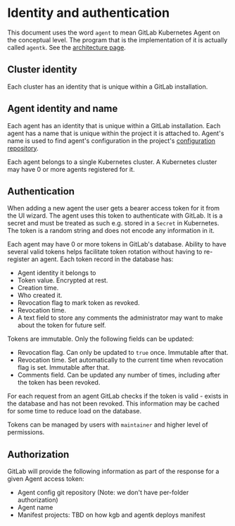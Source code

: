 # Identity and authentication

This document uses the word `agent` to mean GitLab Kubernetes Agent on the conceptual level. The program that is the implementation of it is actually called `agentk`. See the [architecture page](architecture.md).

## Cluster identity

Each cluster has an identity that is unique within a GitLab installation.

## Agent identity and name

Each agent has an identity that is unique within a GitLab installation. Each agent has a name that is unique within the project it is attached to. Agent's name is used to find agent's configuration in the project's [configuration repository](configuration_repository.md).

Each agent belongs to a single Kubernetes cluster. A Kubernetes cluster may have 0 or more agents registered for it.

## Authentication

When adding a new agent the user gets a bearer access token for it from the UI wizard. The agent uses this token to authenticate with GitLab. It is a secret and must be treated as such e.g. stored in a `Secret` in Kubernetes. The token is a random string and does not encode any information in it.

Each agent may have 0 or more tokens in GitLab's database. Ability to have several valid tokens helps facilitate token rotation without having to re-register an agent. Each token record in the database has:

- Agent identity it belongs to
- Token value. Encrypted at rest.
- Creation time.
- Who created it.
- Revocation flag to mark token as revoked.
- Revocation time.
- A text field to store any comments the administrator may want to make about the token for future self.

Tokens are immutable. Only the following fields can be updated:
- Revocation flag. Can only be updated to `true` once. Immutable after that.
- Revocation time. Set automatically to the current time when revocation flag is set. Immutable after that.
- Comments field. Can be updated any number of times, including after the token has been revoked.

For each request from an agent GitLab checks if the token is valid - exists in the database and has not been revoked. This information may be cached for some time to reduce load on the database.

Tokens can be managed by users with `maintainer` and higher level of permissions.

## Authorization

GitLab will provide the following information as part of the response for a given Agent access token:

- Agent config git repository (Note: we don't have per-folder authorization)
- Agent name
- Manifest projects: TBD on how kgb and agentk deploys manifest
